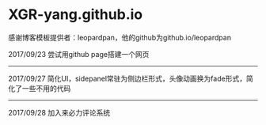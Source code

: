 # XGR-yang.github.io
感谢博客模板提供者：leopardpan，他的github为github.io/leopardpan  
  
2017/09/23 尝试用github page搭建一个网页  
<hr/>
2017/09/27 简化UI，sidepanel常驻为侧边栏形式，头像动画换为fade形式，简化了一些不用的代码
<hr/>
2017/09/28 加入来必力评论系统
